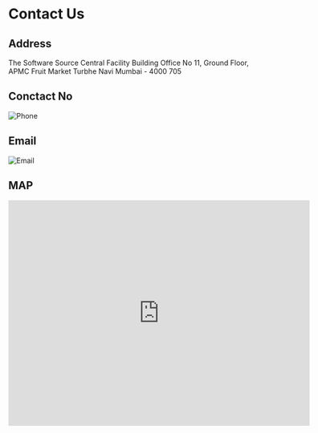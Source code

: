 # Contact Us

## Address

The Software Source
Central Facility Building
Office No 11, Ground Floor,
APMC Fruit Market
Turbhe Navi Mumbai - 4000 705

## Conctact No

![Phone](/images/phone.png)

## Email

![Email](/images/email.png)

## MAP

<iframe src="https://www.google.com/maps/embed?pb=!1m18!1m12!1m3!1d3770.768576898236!2d73.0090963149011!3d19.073909987089102!2m3!1f0!2f0!3f0!3m2!1i1024!2i768!4f13.1!3m3!1m2!1s0x0%3A0x7a4597ed17b6ec9c!2sThe%20Software%20Source!5e0!3m2!1sen!2sin!4v1612974418108!5m2!1sen!2sin" width="600" height="450" frameborder="0" style="border:0;" allowfullscreen="" aria-hidden="false" tabindex="0"></iframe>
